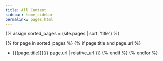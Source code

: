 ```yaml
---
title: All Content
sidebar: home_sidebar
permalink: pages.html
---
```


{% assign sorted_pages = (site.pages | sort: 'title') %}

{% for page in sorted_pages %}
{% if page.title and page.url %}
- [{{page.title}}]({{ page.url | relative_url }})
{% endif %}
{% endfor %}

